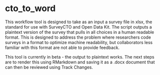 # cto_to_word
This workflow tool is designed to take as an input a survey file in xlsx, the 
standard for use with SurveyCTO and Open Data Kit. The script
outputs a plaintext version of the survey that pulls in all choices in a 
human readable format. This is designed to address the problem where 
researchers code surveys in a format to optimize machine readability, but 
collaborators less familiar with this format are not able to provide feedback.

This tool is currently in beta - the output to plaintext works. The next steps
are to render this using RMarkdown and saving it as a .docx document that can 
then be reviewed using Track Changes. 
